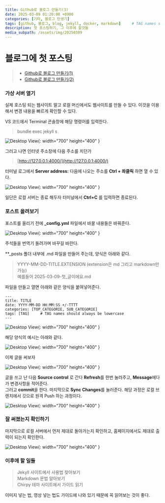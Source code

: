 ```yaml
---
title: Github로 블로그 만들기(3)
date: 2025-03-09 01:20:00 +0900
categories: [기타, 블로그 탄생기]
tags: [github, 블로그, blog, jekyll, docker, markdown]     # TAG names should always be lowercase
description: 첫 포스팅하기, 그 이후에 할것들
media_subpath: /assets/img/20250309
---
```


# 블로그에 첫 포스팅

> - [Github로 블로그 만들기(1)](http://127.0.0.1:4000/posts/%EB%B8%94%EB%A1%9C%EA%B7%B8_%EB%A7%8C%EB%93%A4%EA%B8%B0_1/)
> - [Github로 블로그 만들기(2)](http://127.0.0.1:4000/posts/%EB%B8%94%EB%A1%9C%EA%B7%B8_%EB%A7%8C%EB%93%A4%EA%B8%B0_2/)


### 가상 서버 열기

실제 호스팅 되는 웹사이트 말고 로컬 머신에서도 웹사이트를 만들 수 있다. 이것을 이용해서 변경 내용을 빠르게 확인할 수 있다.

VS 코드에서 Terminal 콘솔창에 해당 명령어를 입력한다.

>bundle exec jekyll s

![Desktop View](4.jpg){: width="700" height="400" }

그러고 나면 인터넷 주소창에 다음 주소를 치던가

>[http://127.0.0.1:4000/](http://127.0.0.1:4000/)

터미널 로그에서 **Server address:** 다음에 나오는 주소를 **Ctrl + 좌클릭** 하면 열 수 있다.
 
 ![Desktop View](5.jpg){: width="700" height="400" }

일단은 로컬 서버는 종료 해두자 터미널에서 **Ctrl+C** 를 입력하면 종료된다.

### 포스트 올려보기

포스트를 올리기 전에 **_config.yml** 파일에서 바꿀 내용들은 바꿔준다. 

![Desktop View](6.jpg){: width="700" height="400" }

주석들을 번역기 돌려가며 바꾸길 바란다.

**_posts 폴더 내부에 .md 파일을 만들어 주는데, 양식은 아래와 같다.
>YYYY-MM-DD-TITLE.EXTENSION (extension은 md 그리고 markdown만 가능)
><br>예를들어 2025-03-09-첫_글이에요.md

파일을 만들고 열면 아래와 같은 양식을 붙여넣어준다.


```
---
title: TITLE
date: YYYY-MM-DD HH:MM:SS +/-TTTT
categories: [TOP_CATEGORIE, SUB_CATEGORIE]
tags: [TAG]     # TAG names should always be lowercase
---
```

![Desktop View](7.jpg){: width="700" height="400" }

해당 양식의 예시는 아래와 같다.

![Desktop View](8.jpg){: width="700" height="400" }

이제 글을 써보자

![Desktop View](9.jpg){: width="700" height="400" }

글을 쓰고 난 다음 **Source control** 로 간다 **Refresh**를 한번 눌러주고, **Message**에다가 변경사항을 적어준다.<br>
그러고 **commit**을 한다. 마지막으로 **Sync Changes**를 눌러준다. 해당 과정은 로컬 브렌치에서 깃으로 원격 Push 하는 과정이다.

![Desktop View](10.jpg){: width="700" height="400" }


### 잘 써졌는지 확인하기

마지막으로 로컬 서버에서 먼저 제대로 돌아가는지 확인하고, 홈페이지에서도 제대로 출력이 되는지 확인한다.

![Desktop View](11.jpg){: width="700" height="400" }


### 이후에 할 일들

>Jekyll 사이트에서 사용법 찾아보기<br>
>Markdown 문법 알아보기<br>
>Chirpy 테마 사이트에서 가이드 읽기

이미지 넣는 법, 영상 넣는 법도 가이드에 나와 있기 때문에 꼭 읽어보는 것이 좋다.
